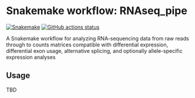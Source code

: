 # Snakemake workflow: RNAseq_pipe

[![Snakemake](https://img.shields.io/badge/snakemake-≥6.3.0-brightgreen.svg)](https://snakemake.github.io)
[![GitHub actions status](https://github.com/<owner>/<repo>/workflows/Tests/badge.svg?branch=main)](https://github.com/<owner>/<repo>/actions?query=branch%3Amain+workflow%3ATests)


A Snakemake workflow for analyzing RNA-sequencing data from raw reads through to counts matrices compatible with differential expression, differential exon usage, alternative splicing, and optionally allele-specific expression analyses


## Usage

TBD